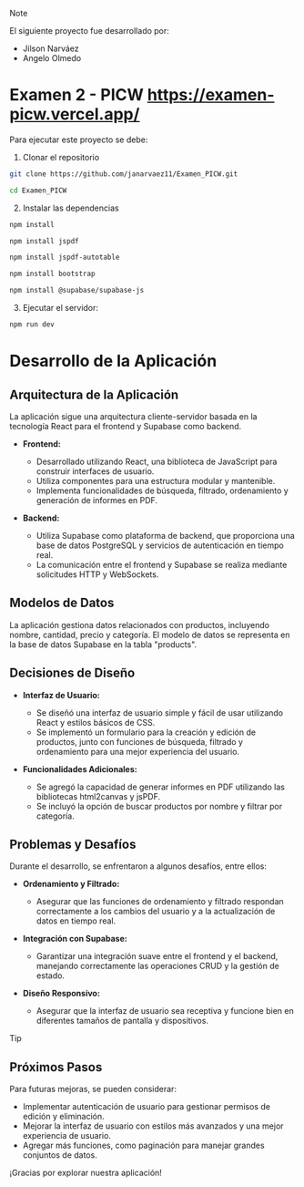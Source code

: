 > [!NOTE]  
> El siguiente proyecto fue desarrollado por:
> * Jilson Narváez
> *  Angelo Olmedo

 # Examen 2 - PICW  https://examen-picw.vercel.app/
Para ejecutar este proyecto se debe:

1. Clonar el repositorio
```bash	
git clone https://github.com/janarvaez11/Examen_PICW.git
```
```bash	
cd Examen_PICW
```
2. Instalar las dependencias

```bash	
npm install
```
```bash	
npm install jspdf
```
```bash	
npm install jspdf-autotable
```
```bash	
npm install bootstrap
```
```bash	
npm install @supabase/supabase-js
```

3. Ejecutar el servidor:
```bash	
npm run dev
```   
# Desarrollo de la Aplicación

## Arquitectura de la Aplicación

La aplicación sigue una arquitectura cliente-servidor basada en la tecnología React para el frontend y Supabase como backend.

- **Frontend:**

  - Desarrollado utilizando React, una biblioteca de JavaScript para construir interfaces de usuario.
  - Utiliza componentes para una estructura modular y mantenible.
  - Implementa funcionalidades de búsqueda, filtrado, ordenamiento y generación de informes en PDF.

- **Backend:**
  - Utiliza Supabase como plataforma de backend, que proporciona una base de datos PostgreSQL y servicios de autenticación en tiempo real.
  - La comunicación entre el frontend y Supabase se realiza mediante solicitudes HTTP y WebSockets.

## Modelos de Datos

La aplicación gestiona datos relacionados con productos, incluyendo nombre, cantidad, precio y categoría. El modelo de datos se representa en la base de datos Supabase en la tabla "products".

## Decisiones de Diseño

- **Interfaz de Usuario:**

  - Se diseñó una interfaz de usuario simple y fácil de usar utilizando React y estilos básicos de CSS.
  - Se implementó un formulario para la creación y edición de productos, junto con funciones de búsqueda, filtrado y ordenamiento para una mejor experiencia del usuario.

- **Funcionalidades Adicionales:**
  - Se agregó la capacidad de generar informes en PDF utilizando las bibliotecas html2canvas y jsPDF.
  - Se incluyó la opción de buscar productos por nombre y filtrar por categoría.

## Problemas y Desafíos

Durante el desarrollo, se enfrentaron a algunos desafíos, entre ellos:

- **Ordenamiento y Filtrado:**

  - Asegurar que las funciones de ordenamiento y filtrado respondan correctamente a los cambios del usuario y a la actualización de datos en tiempo real.

- **Integración con Supabase:**

  - Garantizar una integración suave entre el frontend y el backend, manejando correctamente las operaciones CRUD y la gestión de estado.

- **Diseño Responsivo:**
  - Asegurar que la interfaz de usuario sea receptiva y funcione bien en diferentes tamaños de pantalla y dispositivos.

> [!TIP]
> ## Próximos Pasos

Para futuras mejoras, se pueden considerar:

- Implementar autenticación de usuario para gestionar permisos de edición y eliminación.
- Mejorar la interfaz de usuario con estilos más avanzados y una mejor experiencia de usuario.
- Agregar más funciones, como paginación para manejar grandes conjuntos de datos.

¡Gracias por explorar nuestra aplicación!
